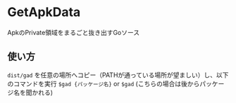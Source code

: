 # GetApkData
ApkのPrivate領域をまるごと抜き出すGoソース

## 使い方
`dist/gad` を任意の場所へコピー（PATHが通っている場所が望ましい）し、以下のコマンドを実行
`$gad {パッケージ名}` or `$gad` (こちらの場合は後からパッケージ名を聞かれる)